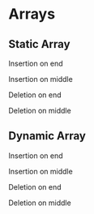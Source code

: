 # Arrays


## Static Array

Insertion on end  

Insertion on middle

Deletion on end

Deletion on middle


## Dynamic Array

Insertion on end

Insertion on middle

Deletion on end

Deletion on middle